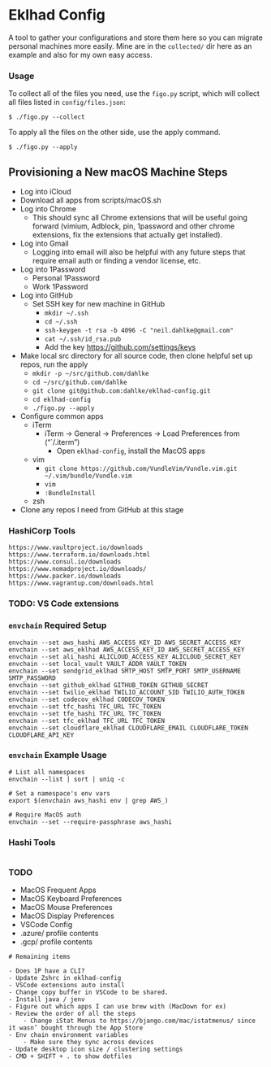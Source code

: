 # Eklhad Config

A tool to gather your configurations and store them here so you can migrate personal machines more easily. Mine are in the `collected/` dir here as an example and also for my own easy access.

### Usage
To collect all of the files you need, use the `figo.py` script, which will collect all files listed in `config/files.json`:

```
$ ./figo.py --collect
```

To apply all the files on the other side, use the apply command.
```
$ ./figo.py --apply
```

## Provisioning a New macOS Machine Steps
- Log into iCloud
- Download all apps from scripts/macOS.sh
- Log into Chrome
    - This should sync all Chrome extensions that will be useful going forward (vimium, Adblock, pin, 1password and other chrome extensions, fix the extensions that actually get installed).
- Log into Gmail
    - Logging into email will also be helpful with any future steps that require email auth or finding a vendor license, etc. 
- Log into 1Password
    - Personal 1Password
    - Work 1Password
- Log into GitHub
    - Set SSH key for new machine in GitHub
        - `mkdir ~/.ssh`
        - `cd ~/.ssh`
        - `ssh-keygen -t rsa -b 4096 -C "neil.dahlke@gmail.com"`
        - `cat ~/.ssh/id_rsa.pub`
        - Add the key https://github.com/settings/keys
- Make local src directory for all source code, then clone helpful set up repos, run the apply 
    - `mkdir -p ~/src/github.com/dahlke`
    - `cd ~/src/github.com/dahlke`
    - `git clone git@github.com:dahlke/eklhad-config.git`
    - `cd eklhad-config`
    - `./figo.py --apply`
- Configure common apps
    - iTerm
        - iTerm -> General -> Preferences -> Load Preferences from (“`/.iterm”)
            - Open `eklhad-config`, install the MacOS apps
    - vim
        - `git clone https://github.com/VundleVim/Vundle.vim.git ~/.vim/bundle/Vundle.vim`
        - `vim`
        - `:BundleInstall`
    - zsh 
- Clone any repos I need from GitHub at this stage

### HashiCorp Tools
```
https://www.vaultproject.io/downloads
https://www.terraform.io/downloads.html
https://www.consul.io/downloads
https://www.nomadproject.io/downloads/
https://www.packer.io/downloads
https://www.vagrantup.com/downloads.html
```

### TODO: VS Code extensions

### `envchain` Required Setup
```
envchain --set aws_hashi AWS_ACCESS_KEY_ID AWS_SECRET_ACCESS_KEY
envchain --set aws_eklhad AWS_ACCESS_KEY_ID AWS_SECRET_ACCESS_KEY
envchain --set ali_hashi ALICLOUD_ACCESS_KEY ALICLOUD_SECRET_KEY
envchain --set local_vault VAULT_ADDR VAULT_TOKEN
envchain --set sendgrid_eklhad SMTP_HOST SMTP_PORT SMTP_USERNAME SMTP_PASSWORD
envchain --set github_eklhad GITHUB_TOKEN GITHUB_SECRET
envchain --set twilio_eklhad TWILIO_ACCOUNT_SID TWILIO_AUTH_TOKEN
envchain --set codecov_eklhad CODECOV_TOKEN
envchain --set tfc_hashi TFC_URL TFC_TOKEN
envchain --set tfe_hashi TFC_URL TFC_TOKEN
envchain --set tfc_eklhad TFC_URL TFC_TOKEN
envchain --set cloudflare_eklhad CLOUDFLARE_EMAIL CLOUDFLARE_TOKEN CLOUDFLARE_API_KEY
```

### `envchain` Example Usage
```
# List all namespaces
envchain --list | sort | uniq -c

# Set a namespace's env vars
export $(envchain aws_hashi env | grep AWS_)

# Require MacOS auth
envchain --set --require-passphrase aws_hashi
```

### Hashi Tools
```
```

### TODO
- MacOS Frequent Apps
- MacOS Keyboard Preferences
- MacOS Mouse Preferences
- MacOS Display Preferences
- VSCode Config
- .azure/ profile contents
- .gcp/ profile contents



```
# Remaining items

- Does 1P have a CLI?
- Update Zshrc in eklhad-config
- VSCode extensions auto install
- Change copy buffer in VSCode to be shared.
- Install java / jenv
- Figure out which apps I can use brew with (MacDown for ex)
- Review the order of all the steps
    - Change iStat Menus to https://bjango.com/mac/istatmenus/ since it wasn’ bought through the App Store
- Env chain environment variables
    - Make sure they sync across devices
- Update desktop icon size / clustering settings
- CMD + SHIFT + . to show dotfiles
```